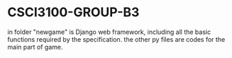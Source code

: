 # CSCI3100-GROUP-B3

in folder "newgame" is Django web framework, including all the basic functions required by the specification.
the other py files are codes for the main part of game.
